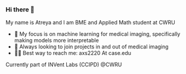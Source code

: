 ### Hi there 👋
My name is Atreya and I am BME and Applied Math student at CWRU
- 🌱 My focus is on machine learning for medical imaging, specifically making models more interpretable
- 👯 Always looking to join projects in and out of medical imaging
- 🙏🏾 Best way to reach me: axs2220 At case.edu
  
Currently part of INVent Labs (CCIPD) @CWRU


